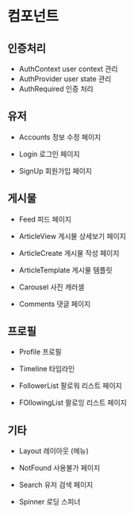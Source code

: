 # 컴포넌트


## 인증처리
- AuthContext
user context 관리
- AuthProvider
user state 관리
- AuthRequired
인증 처리

## 유저
- Accounts
정보 수정 페이지

- Login
로그인 페이지

- SignUp
회원가입 페이지

## 게시물
- Feed
피드 페이지

- ArticleView
게시물 상세보기 페이지

- ArticleCreate
게시물 작성 페이지

- ArticleTemplate
게시물 템플릿

- Carousel
사진 캐러셀

- Comments
댓글 페이지

## 프로필
- Profile
프로필 

- Timeline
타임라인

- FollowerList
팔로워 리스트 페이지

- FOllowingList
팔로잉 리스트 페이지

## 기타
- Layout
레이아웃 (메뉴)

- NotFound
사용불가 페이지

- Search
유저 검색 페이지

- Spinner
로딩 스피너